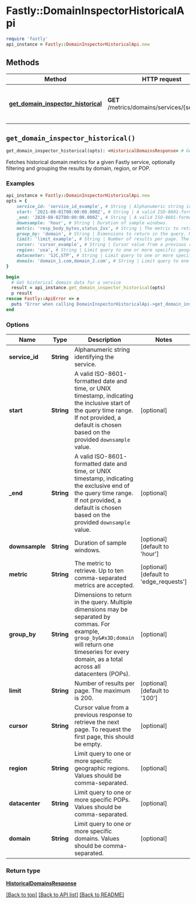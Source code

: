 # Fastly::DomainInspectorHistoricalApi


```ruby
require 'fastly'
api_instance = Fastly::DomainInspectorHistoricalApi.new
```

## Methods

| Method | HTTP request | Description |
| ------ | ------------ | ----------- |
| [**get_domain_inspector_historical**](DomainInspectorHistoricalApi.md#get_domain_inspector_historical) | **GET** /metrics/domains/services/{service_id} | Get historical domain data for a service |


## `get_domain_inspector_historical()`

```ruby
get_domain_inspector_historical(opts): <HistoricalDomainsResponse> # Get historical domain data for a service
```

Fetches historical domain metrics for a given Fastly service, optionally filtering and grouping the results by domain, region, or POP. 

### Examples

```ruby
api_instance = Fastly::DomainInspectorHistoricalApi.new
opts = {
    service_id: 'service_id_example', # String | Alphanumeric string identifying the service.
    start: '2021-08-01T00:00:00.000Z', # String | A valid ISO-8601-formatted date and time, or UNIX timestamp, indicating the inclusive start of the query time range. If not provided, a default is chosen based on the provided `downsample` value.
    _end: '2020-08-02T00:00:00.000Z', # String | A valid ISO-8601-formatted date and time, or UNIX timestamp, indicating the exclusive end of the query time range. If not provided, a default is chosen based on the provided `downsample` value.
    downsample: 'hour', # String | Duration of sample windows.
    metric: 'resp_body_bytes,status_2xx', # String | The metric to retrieve. Up to ten comma-separated metrics are accepted.
    group_by: 'domain', # String | Dimensions to return in the query. Multiple dimensions may be separated by commas. For example, `group_by=domain` will return one timeseries for every domain, as a total across all datacenters (POPs). 
    limit: 'limit_example', # String | Number of results per page. The maximum is 200.
    cursor: 'cursor_example', # String | Cursor value from a previous response to retrieve the next page. To request the first page, this should be empty.
    region: 'usa', # String | Limit query to one or more specific geographic regions. Values should be comma-separated. 
    datacenter: 'SJC,STP', # String | Limit query to one or more specific POPs. Values should be comma-separated.
    domain: 'domain_1.com,domain_2.com', # String | Limit query to one or more specific domains. Values should be comma-separated.
}

begin
  # Get historical domain data for a service
  result = api_instance.get_domain_inspector_historical(opts)
  p result
rescue Fastly::ApiError => e
  puts "Error when calling DomainInspectorHistoricalApi->get_domain_inspector_historical: #{e}"
end
```

### Options

| Name | Type | Description | Notes |
| ---- | ---- | ----------- | ----- |
| **service_id** | **String** | Alphanumeric string identifying the service. |  |
| **start** | **String** | A valid ISO-8601-formatted date and time, or UNIX timestamp, indicating the inclusive start of the query time range. If not provided, a default is chosen based on the provided `downsample` value. | [optional] |
| **_end** | **String** | A valid ISO-8601-formatted date and time, or UNIX timestamp, indicating the exclusive end of the query time range. If not provided, a default is chosen based on the provided `downsample` value. | [optional] |
| **downsample** | **String** | Duration of sample windows. | [optional][default to &#39;hour&#39;] |
| **metric** | **String** | The metric to retrieve. Up to ten comma-separated metrics are accepted. | [optional][default to &#39;edge_requests&#39;] |
| **group_by** | **String** | Dimensions to return in the query. Multiple dimensions may be separated by commas. For example, `group_by&#x3D;domain` will return one timeseries for every domain, as a total across all datacenters (POPs).  | [optional] |
| **limit** | **String** | Number of results per page. The maximum is 200. | [optional][default to &#39;100&#39;] |
| **cursor** | **String** | Cursor value from a previous response to retrieve the next page. To request the first page, this should be empty. | [optional] |
| **region** | **String** | Limit query to one or more specific geographic regions. Values should be comma-separated.  | [optional] |
| **datacenter** | **String** | Limit query to one or more specific POPs. Values should be comma-separated. | [optional] |
| **domain** | **String** | Limit query to one or more specific domains. Values should be comma-separated. | [optional] |

### Return type

[**HistoricalDomainsResponse**](HistoricalDomainsResponse.md)

[[Back to top]](#) [[Back to API list]](../../README.md#endpoints)
[[Back to README]](../../README.md)
